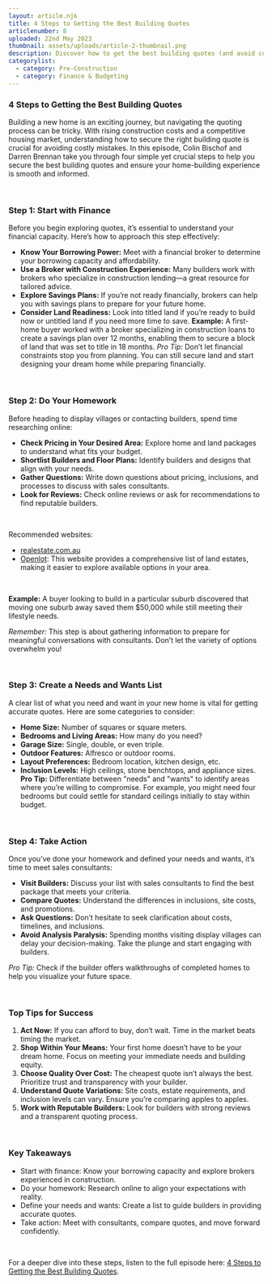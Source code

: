 ```yaml
---
layout: article.njk
title: 4 Steps to Getting the Best Building Quotes
articlenumber: 8
uploaded: 22nd May 2023
thumbnail: assets/uploads/article-2-thumbnail.png
description: Discover how to get the best building quotes (and avoid costly mistakes) with four simple steps, including financial preparation, research, and expert consultation. 
categorylist:
  - category: Pre-Construction
  - category: Finance & Budgeting
---
```


### 4 Steps to Getting the Best Building Quotes
Building a new home is an exciting journey, but navigating the quoting process can be tricky. With rising construction costs and a competitive housing market, understanding how to secure the right building quote is crucial for avoiding costly mistakes. In this episode, Colin Bischof and Darren Brennan take you through four simple yet crucial steps to help you secure the best building quotes and ensure your home-building experience is smooth and informed.

<br>

### Step 1: Start with Finance
Before you begin exploring quotes, it’s essential to understand your financial capacity. Here’s how to approach this step effectively:
  - **Know Your Borrowing Power:** Meet with a financial broker to determine your borrowing capacity and affordability.
  - **Use a Broker with Construction Experience:** Many builders work with brokers who specialize in construction lending—a great resource for tailored advice.
  - **Explore Savings Plans:** If you’re not ready financially, brokers can help you with savings plans to prepare for your future home.
  - **Consider Land Readiness:** Look into titled land if you’re ready to build now or untitled land if you need more time to save.
**Example:** A first-home buyer worked with a broker specializing in construction loans to create a savings plan over 12 months, enabling them to secure a block of land that was set to title in 18 months.
*Pro Tip*: Don’t let financial constraints stop you from planning. You can still secure land and start designing your dream home while preparing financially.


<br> 

### Step 2: Do Your Homework
Before heading to display villages or contacting builders, spend time researching online:
  - **Check Pricing in Your Desired Area:** Explore home and land packages to understand what fits your budget.
  - **Shortlist Builders and Floor Plans:** Identify builders and designs that align with your needs.
  - **Gather Questions:** Write down questions about pricing, inclusions, and processes to discuss with sales consultants.
  - **Look for Reviews:** Check online reviews or ask for recommendations to find reputable builders.

<br>

Recommended websites:
  - <a href="https://realestate.com.au" id="intext-link" target="_blank">realestate.com.au</a>
  - <a href="https://openlot.com.au" id="intext-link" target="_blank">Openlot</a>: This website provides a comprehensive list of land estates, making it easier to explore available options in your area.

<br>

**Example:** A buyer looking to build in a particular suburb discovered that moving one suburb away saved them $50,000 while still meeting their lifestyle needs.

*Remember:* This step is about gathering information to prepare for meaningful conversations with consultants. Don’t let the variety of options overwhelm you!

<br>

### Step 3: Create a Needs and Wants List
A clear list of what you need and want in your new home is vital for getting accurate quotes. Here are some categories to consider:
  - **Home Size:** Number of squares or square meters.
  - **Bedrooms and Living Areas:** How many do you need?
  - **Garage Size:** Single, double, or even triple.
  - **Outdoor Features:** Alfresco or outdoor rooms.
  - **Layout Preferences:** Bedroom location, kitchen design, etc.
  - **Inclusion Levels:** High ceilings, stone benchtops, and appliance sizes.
**Pro Tip:** Differentiate between "needs" and "wants" to identify areas where you’re willing to compromise. For example, you might need four bedrooms but could settle for standard ceilings initially to stay within budget.

<br>

### Step 4: Take Action
Once you’ve done your homework and defined your needs and wants, it’s time to meet sales consultants:
  - **Visit Builders:** Discuss your list with sales consultants to find the best package that meets your criteria.
  - **Compare Quotes:** Understand the differences in inclusions, site costs, and promotions.
  - **Ask Questions:** Don’t hesitate to seek clarification about costs, timelines, and inclusions.
  - **Avoid Analysis Paralysis:** Spending months visiting display villages can delay your decision-making. Take the plunge and start engaging with builders.

*Pro Tip:* Check if the builder offers walkthroughs of completed homes to help you visualize your future space.

<br>

### Top Tips for Success
1. **Act Now:** If you can afford to buy, don’t wait. Time in the market beats timing the market.
2. **Shop Within Your Means:** Your first home doesn’t have to be your dream home. Focus on meeting your immediate needs and building equity.
3. **Choose Quality Over Cost:** The cheapest quote isn’t always the best. Prioritize trust and transparency with your builder.
4. **Understand Quote Variations:** Site costs, estate requirements, and inclusion levels can vary. Ensure you’re comparing apples to apples.
5. **Work with Reputable Builders:** Look for builders with strong reviews and a transparent quoting process.

<br>

### Key Takeaways
  - Start with finance: Know your borrowing capacity and explore brokers experienced in construction.
  - Do your homework: Research online to align your expectations with reality.
  - Define your needs and wants: Create a list to guide builders in providing accurate quotes.
  - Take action: Meet with consultants, compare quotes, and move forward confidently.

<br>

For a deeper dive into these steps, listen to the full episode here: <a href="/posts/ep-8" id="intext-link" target="_blank">4 Steps to Getting the Best Building Quotes</a>.